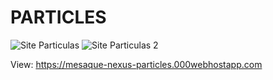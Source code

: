 # PARTICLES

![Site Particulas](https://user-images.githubusercontent.com/87653783/155632153-0f06474f-db3b-452d-a740-18aee8cb2ec7.png)
![Site Particulas 2](https://user-images.githubusercontent.com/87653783/155632362-61b7c539-2602-43b6-a8d3-f92c9fbf672e.png)

View:
https://mesaque-nexus-particles.000webhostapp.com
